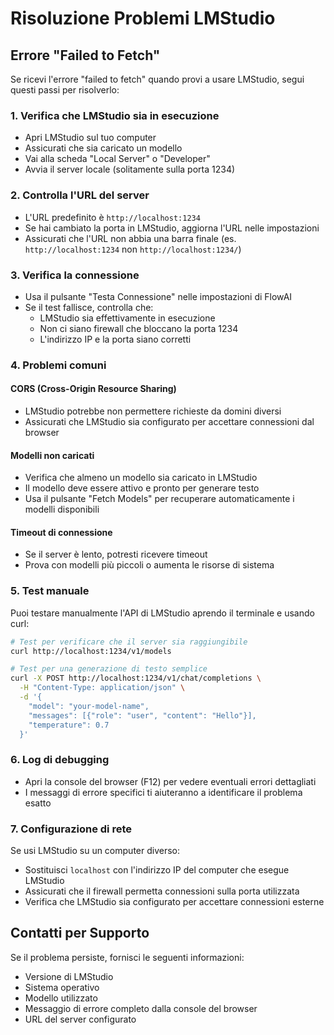 # Risoluzione Problemi LMStudio

## Errore "Failed to Fetch"

Se ricevi l'errore "failed to fetch" quando provi a usare LMStudio, segui questi passi per risolverlo:

### 1. Verifica che LMStudio sia in esecuzione

- Apri LMStudio sul tuo computer
- Assicurati che sia caricato un modello
- Vai alla scheda "Local Server" o "Developer" 
- Avvia il server locale (solitamente sulla porta 1234)

### 2. Controlla l'URL del server

- L'URL predefinito è `http://localhost:1234`
- Se hai cambiato la porta in LMStudio, aggiorna l'URL nelle impostazioni
- Assicurati che l'URL non abbia una barra finale (es. `http://localhost:1234` non `http://localhost:1234/`)

### 3. Verifica la connessione

- Usa il pulsante "Testa Connessione" nelle impostazioni di FlowAI
- Se il test fallisce, controlla che:
  - LMStudio sia effettivamente in esecuzione
  - Non ci siano firewall che bloccano la porta 1234
  - L'indirizzo IP e la porta siano corretti

### 4. Problemi comuni

#### CORS (Cross-Origin Resource Sharing)
- LMStudio potrebbe non permettere richieste da domini diversi
- Assicurati che LMStudio sia configurato per accettare connessioni dal browser

#### Modelli non caricati
- Verifica che almeno un modello sia caricato in LMStudio
- Il modello deve essere attivo e pronto per generare testo
- Usa il pulsante "Fetch Models" per recuperare automaticamente i modelli disponibili

#### Timeout di connessione
- Se il server è lento, potresti ricevere timeout
- Prova con modelli più piccoli o aumenta le risorse di sistema

### 5. Test manuale

Puoi testare manualmente l'API di LMStudio aprendo il terminale e usando curl:

```bash
# Test per verificare che il server sia raggiungibile
curl http://localhost:1234/v1/models

# Test per una generazione di testo semplice
curl -X POST http://localhost:1234/v1/chat/completions \
  -H "Content-Type: application/json" \
  -d '{
    "model": "your-model-name",
    "messages": [{"role": "user", "content": "Hello"}],
    "temperature": 0.7
  }'
```

### 6. Log di debugging

- Apri la console del browser (F12) per vedere eventuali errori dettagliati
- I messaggi di errore specifici ti aiuteranno a identificare il problema esatto

### 7. Configurazione di rete

Se usi LMStudio su un computer diverso:

- Sostituisci `localhost` con l'indirizzo IP del computer che esegue LMStudio
- Assicurati che il firewall permetta connessioni sulla porta utilizzata
- Verifica che LMStudio sia configurato per accettare connessioni esterne

## Contatti per Supporto

Se il problema persiste, fornisci le seguenti informazioni:

- Versione di LMStudio
- Sistema operativo
- Modello utilizzato
- Messaggio di errore completo dalla console del browser
- URL del server configurato